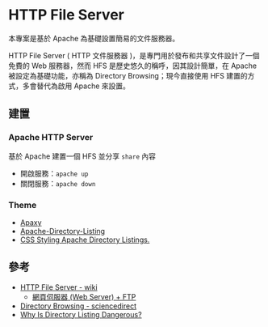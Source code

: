 # HTTP File Server

本專案是基於 Apache 為基礎設置簡易的文件服務器。

HTTP File Server ( HTTP 文件服務器 )，是專門用於發布和共享文件設計了一個免費的 Web 服務器，然而 HFS 是歷史悠久的稱呼，因其設計簡單，在 Apache 被設定為基礎功能，亦稱為 Directory Browsing；現今直接使用 HFS 建置的方式，多會替代為啟用 Apache 來設置。

## 建置

### Apache HTTP Server

基於 Apache 建置一個 HFS 並分享 ```share``` 內容

+ 開啟服務：```apache up```
+ 關閉服務：```apache down```

### Theme



+ [Apaxy](https://oupala.github.io/apaxy/)
+ [Apache-Directory-Listing](https://github.com/ramlmn/Apache-Directory-Listing)
+ [CSS Styling Apache Directory Listings.](https://www.linickx.com/css-styling-apache-directory-listings)

## 參考

+ [HTTP File Server - wiki](https://en.wikipedia.org/wiki/HTTP_File_Server)
    - [網頁伺服器 (Web Server) + FTP](http://dic.vbird.tw/linux_server/unit10.php)
+ [Directory Browsing - sciencedirect](https://www.sciencedirect.com/topics/computer-science/directory-browsing)
+ [Why Is Directory Listing Dangerous?](https://www.acunetix.com/blog/articles/directory-listing-information-disclosure/)
